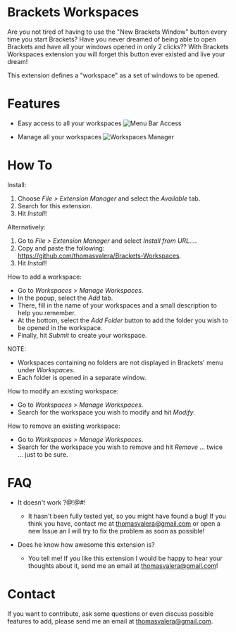 Brackets Workspaces
===================

Are you not tired of having to use the "New Brackets Window" button every time you start Brackets?
Have you never dreamed of being able to open Brackets and have all your windows opened in only 2 clicks??
With Brackets Workspaces extension you will forget this button ever existed and live your dream!

This extension defines a "workspace" as a set of windows to be opened.

Features
===================

* Easy access to all your workspaces
![Menu Bar Access](https://raw.github.com/thomasvalera/Brackets-Workspaces/master/images/Brackets-Workspaces-menu.png)

* Manage all your workspaces
![Workspaces Manager](https://raw.github.com/thomasvalera/Brackets-Workspaces/master/images/Brackets-Workspaces-Manager.png)

How To
===================

Install:

1. Choose _File > Extension Manager_ and select the _Available_ tab.
2. Search for this extension.
3. Hit _Install_!

Alternatively:

1. Go to _File > Extension Manager_ and select _Install from URL..._.
2. Copy and paste the following: https://github.com/thomasvalera/Brackets-Workspaces.
3. Hit _Install_!

How to add a workspace:

* Go to _Workspaces > Manage Workspaces_.
* In the popup, select the _Add_ tab.
* There, fill in the name of your workspaces and a small description to help you remember.
* At the bottom, select the _Add Folder_ button to add the folder you wish to be opened in the workspace.
* Finally, hit _Submit_ to create your workspace.

NOTE: 
* Workspaces containing no folders are not displayed in Brackets' menu under _Workspaces_.
* Each folder is opened in a separate window.

How to modify an existing workspace:

* Go to _Workspaces > Manage Workspaces_.
* Search for the workspace you wish to modify and hit _Modify_.

How to remove an existing workspace:

* Go to _Workspaces > Manage Workspaces_.
* Search for the workspace you wish to remove and hit _Remove_ ... twice ... just to be sure.

FAQ
===================
* It doesn't work ?@!@#!
  - It hasn't been fully tested yet, so you might have found a bug! If you think you have, contact me at thomasvalera@gmail.com or open a new Issue an I will try to fix the problem as soon as possible!

* Does he know how awesome this extension is?
  - You tell me! If you like this extension I would be happy to hear your thoughts about it, send me an email at thomasvalera@gmail.com!

Contact
===================
If you want to contribute, ask some questions or even discuss possible features to add, please send me an email at thomasvalera@gmail.com.
